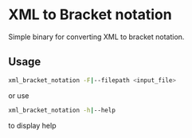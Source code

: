 # XML to Bracket notation

Simple binary for converting XML to bracket notation.

## Usage

```bash
xml_bracket_notation -F|--filepath <input_file>
```

or use 
```bash
xml_bracket_notation -h|--help
```
to display help
